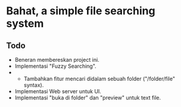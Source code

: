 # Bahat, a simple file searching system

## Todo

- Beneran membereskan project ini.
- Implementasi "Fuzzy Searching".
- - Tambahkan fitur mencari didalam sebuah folder ("/folder/file" syntax).
- Implementasi Web server untuk UI.
- Implementasi "buka di folder" dan "preview" untuk text file.
